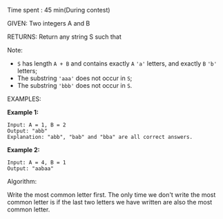 Time spent : 45 min(During contest)

GIVEN: Two integers A and B

RETURNS: Return any string S such that

Note:

- `S` has length `A + B` and contains exactly `A` `'a'` letters, and exactly `B` `'b'` letters;
- The substring `'aaa'` does not occur in `S`;
- The substring `'bbb'` does not occur in `S`.

EXAMPLES:

**Example 1:**

```
Input: A = 1, B = 2
Output: "abb"
Explanation: "abb", "bab" and "bba" are all correct answers.
```

**Example 2:**

```
Input: A = 4, B = 1
Output: "aabaa"
```

Algorithm:

Write the most common letter first. The only time we don't write the most common letter is if the last two letters we have written are also the most common letter.